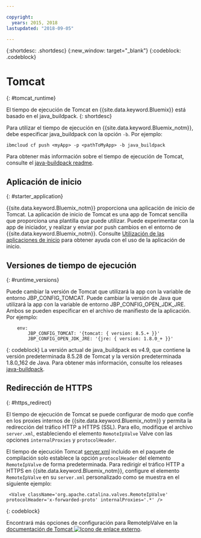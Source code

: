 ```yaml
---

copyright:
  years: 2015, 2018
lastupdated: "2018-09-05"

---
```


{:shortdesc: .shortdesc}
{:new_window: target="_blank"}
{:codeblock: .codeblock}


# Tomcat
{: #tomcat_runtime}

El tiempo de ejecución de Tomcat en {{site.data.keyword.Bluemix}} está basado en el java_buildpack.
{: shortdesc}

Para utilizar el tiempo de ejecución en {{site.data.keyword.Bluemix_notm}}, debe especificar java_buildpack con la opción `-b`. Por ejemplo:

```
ibmcloud cf push <myApp> -p <pathToMyApp> -b java_buildpack
```

Para obtener más información sobre el tiempo de ejecución de Tomcat, consulte el
[java-buildpack readme](https://github.com/cloudfoundry/java-buildpack/blob/master/README.md).

## Aplicación de inicio
{: #starter_application}

{{site.data.keyword.Bluemix_notm}} proporciona una aplicación de inicio de Tomcat.  La aplicación de inicio de Tomcat es una app de Tomcat sencilla que proporciona una plantilla que puede utilizar. Puede experimentar con la app de iniciador, y realizar y enviar por push cambios en el entorno de {{site.data.keyword.Bluemix_notm}}. Consulte [Utilización de las aplicaciones de inicio](../common/starter_app_usage.html) para obtener ayuda con el uso de la aplicación de inicio.

## Versiones de tiempo de ejecución
{: #runtime_versions}

Puede cambiar la versión de Tomcat que utilizará la app con la variable de entorno JBP_CONFIG_TOMCAT.
Puede cambiar la versión de Java que utilizará la app con la variable de entorno JBP_CONFIG_OPEN_JDK_JRE.
Ambos se pueden especificar en el archivo de manifiesto de la aplicación.  Por ejemplo:
```
    env:
        JBP_CONFIG_TOMCAT: '{tomcat: { version: 8.5.+ }}'
        JBP_CONFIG_OPEN_JDK_JRE: '{jre: { version: 1.8.0_+ }}'
```
{: codeblock}
La versión actual de java_buildpack es v4.9, que contiene la versión predeterminada 8.5.28 de Tomcat y la versión predeterminada 1.8.0_162 de Java.
Para obtener más información, consulte los releases [java-buildpack](https://github.com/cloudfoundry/java-buildpack/releases/tag/v4.9).

## Redirección de HTTPS
{: #https_redirect}

El tiempo de ejecución de Tomcat se puede configurar de modo que confíe en los proxies internos de {{site.data.keyword.Bluemix_notm}} y permita la redirección del tráfico HTTP a HTTPS (SSL).
Para ello, modifique el archivo `server.xml`, estableciendo el elemento `RemoteIpValve` Valve con las opciones `internalProxies` y `protocolHeader`.

El tiempo de ejecución Tomcat [server.xml](https://github.com/cloudfoundry/java-buildpack/blob/master/resources/tomcat/conf/server.xml) incluido en el paquete de compilación solo establece la opción `protocolHeader` del elemento `RemoteIpValve` de forma predeterminada.  Para redirigir el tráfico HTTP a HTTPS en {{site.data.keyword.Bluemix_notm}}, configure el elemento `RemoteIpValve` en su `server.xml` personalizado como se muestra en el siguiente ejemplo:

```
 <Valve className='org.apache.catalina.valves.RemoteIpValve' protocolHeader='x-forwarded-proto' internalProxies='.*' />
```
{: codeblock}

Encontrará más opciones de configuración para RemoteIpValve en la [documentación de Tomcat ![Icono de enlace externo](../../icons/launch-glyph.svg "Icono de enlace externo")](https://tomcat.apache.org/tomcat-8.5-doc/api/org/apache/catalina/valves/RemoteIpValve.html).
